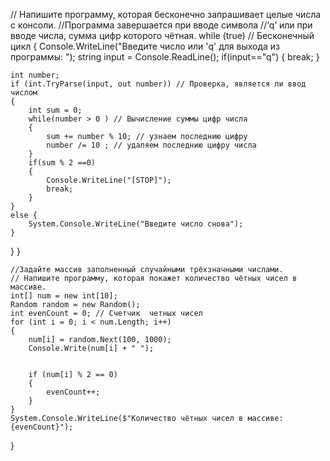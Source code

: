 // Напишите программу, которая бесконечно запрашивает целые числа с консоли.
//Программа завершается при вводе символа
//‘q’ или при вводе числа, сумма цифр которого чётная.
while (true) // Бесконечный цикл
{
    Console.WriteLine("Введите число или 'q' для выхода из программы: ");
    string input = Console.ReadLine();
    if(input=="q")
    {
        break;
    }

    int number;
    if (int.TryParse(input, out number)) // Проверка, является ли ввод числом
    {
        int sum = 0;
        while(number > 0 ) // Вычисление суммы цифр числа 
        {
            sum += number % 10; // узнаем последнию цифру
            number /= 10 ; // удаляем последнию цифру числа
        }
        if(sum % 2 ==0)
        {
            Console.WriteLine("[STOP]");
            break;
        }
    }
    else {
        System.Console.WriteLine("Введите число снова");
    }
}
}


    //Задайте массив заполненный случайными трёхзначными числами.
    // Напишите программу, которая покажет количество чётных чисел в массиве.
    int[] num = new int[10];
    Random random = new Random();
    int evenCount = 0; // Счетчик  четных чисел
    for (int i = 0; i < num.Length; i++)
    {
        num[i] = random.Next(100, 1000);
        Console.Write(num[i] + " ");


        if (num[i] % 2 == 0)
        {
            evenCount++;
        }
    }
    System.Console.WriteLine($"Количество чётных чисел в массиве:{evenCount}");
}
